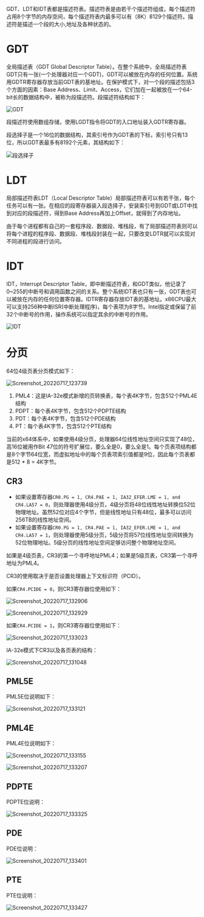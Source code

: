  GDT、LDT和IDT表都是描述符表。描述符表是由若干个描述符组成，每个描述符占用8个字节的内存空间，每个描述符表内最多可以有（8K）8129个描述符。描述符是描述一个段的大小,地址及各种状态的。

# GDT

全局描述表（GDT Global Descriptor Table）。在整个系统中，全局描述符表GDT只有一张(一个处理器对应一个GDT)，GDT可以被放在内存的任何位置。系统用GDTR寄存器存放当前GDT表的基地址。在保护模式下，对一个段的描述包括3个方面的因素：Base Address、Limit、Access，它们加在一起被放在一个64-bit长的数据结构中，被称为段描述符。段描述符结构如下：

![GDT](https://img.ansore.top/2022/07/16/905187cc02cb7aed4156b74d2d9b4e5b.png)

段描述符使用数组存储，使用LGDT指令将GDT的入口地址装入GDTR寄存器。

段选择子是一个16位的数据结构，其索引号作为GDT表的下标，索引号只有13位，所以GDT表最多有8192个元素，其结构如下：

![段选择子](https://img.ansore.top/2022/07/16/f2f5153bed0b2eecb342a35a3186936a.png)

# LDT

局部描述符表LDT（Local Descriptor Table）局部描述符表可以有若干张，每个任务可以有一张。在相应的段寄存器装入段选择子，安装索引号到GDT或LDT中找到对应的段描述符，得到Base Address再加上Offset，就得到了内存地址。

由于每个进程都有自己的一套程序段、数据段、堆栈段，有了局部描述符表则可以将每个进程的程序段、数据段、堆栈段封装在一起，只要改变LDTR就可以实现对不同进程的段进行访问。

# IDT

IDT，Interrupt Descriptor Table，即中断描述符表，和GDT类似，他记录了0~255的中断号和调用函数之间的关系。整个系统IDT表也只有一张，GDT表也可以被放在内存的任何位置寄存器。IDTR寄存器存放IDT表的基地址。x86CPU最大可以支持256种中断ISR(中断处理程序)，每个表项为8字节。Intel指定或保留了前32个中断号的作用，操作系统可以指定其余的中断号的作用。

![IDT](https://img.ansore.top/2022/07/16/da9f7dab19119141e7e889eafcc51adb.png)

# 分页

64位4级页表分页模式如下：

![Screenshot_20220717_123739](https://img.ansore.top/2022/07/17/f3cc66c5587172a41a044ed809c0a0ca.png)

1. PML4：这是IA-32e模式新增的页转换表，每个表4K字节，包含512个PML4E结构
2. PDPT：每个表4K字节，包含512个PDPTE结构
3. PDT：每个表4K字节，包含512个PDE结构
4. PT：每个表4K字节，包含512个PTE结构

当前的x64体系中，如果使用4级分页，处理器64位线性地址空间只实现了48位，高16位被用作Bit 47位的符号扩展位，要么全是0，要么全是1。每个页表项结构都是8个字节64位宽，而虚拟地址中的每个页表项索引值都是9位，因此每个页表都是512 * 8 = 4K字节。

## CR3

- 如果设置寄存器`CR0.PG = 1, CR4.PAE = 1, IA32_EFER.LME = 1, and CR4.LA57 = 0`，则处理器使用4级分页，4级分页将48位线性地址转换位52位物理地址。虽然52位对应4个字节，但是线性地址只有48位，最多可以访问256TB的线性地址空间。
- 如果设置寄存器`CR0.PG = 1, CR4.PAE = 1, IA32_EFER.LME = 1, and CR4.LA57 = 1`，则处理器使用5级分页，5级分页将57位线性地址空间转换为52位物理地址。5级分页的线性地址空间足够访问整个物理地址空间。

如果是4级页表，CR3的第一个寻呼地址PML4；如果是5级页表，CR3第一个寻呼地址为PML4。

CR3的使用取决于是否设置处理器上下文标识符（PCID）。

如果`CR4.PCIDE = 0`，则CR3寄存器位使用如下：

![Screenshot_20220717_132906](https://img.ansore.top/2022/07/17/097c86a46eb1dbb16af9f099b666e518.png)

![Screenshot_20220717_132929](https://img.ansore.top/2022/07/17/a0e0a956f3a8de49f9e70bface60cb78.png)

如果`CR4.PCIDE = 1`，则CR3寄存器位使用如下：

![Screenshot_20220717_133023](https://img.ansore.top/2022/07/17/14dc2c8fa5892b029299fff33ab9ee12.png)

IA-32e模式下CR3以及各页表的结构：

![Screenshot_20220717_131048](https://img.ansore.top/2022/07/17/41220ac1c2c03d6a4e87de24ec446c95.png)

## PML5E

PML5E位说明如下：

![Screenshot_20220717_133121](https://img.ansore.top/2022/07/17/c82829d9e080b4624e1abf5c5a1eea36.png)

## PML4E

PML4E位说明如下：

![Screenshot_20220717_133155](https://img.ansore.top/2022/07/17/1eb94257a6900131a9aca34d69e07e39.png)

![Screenshot_20220717_133207](https://img.ansore.top/2022/07/17/af58053ff951773aa4561ca059df7739.png)

## PDPTE

PDPTE位说明：

![Screenshot_20220717_133325](https://img.ansore.top/2022/07/17/cb95ea538c073a6642d8e3d099a8f907.png)

## PDE

PDE位说明：

![Screenshot_20220717_133401](https://img.ansore.top/2022/07/17/de63bf4142f71470533c79c2545cbe1b.png)

## PTE

PTE位说明：

![Screenshot_20220717_133427](https://img.ansore.top/2022/07/17/1b78c24ed83d3cd64df10f0c0229cf5c.png)

